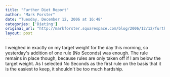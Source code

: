 ```yaml
---
title: "Further Diet Report"
author: "Mark Forster"
date: "Tuesday, December 12, 2006 at 16:48"
categories: ['Dieting']
original_url: "http://markforster.squarespace.com/blog/2006/12/12/further-diet-report.html"
layout: post
---
```


I weighed in exactly on my target weight for the day this morning, so yesterday's addition of one rule (No Seconds) was enough. The rule remains in place though, because rules are only taken off if I am below the target weight. As I selected No Seconds as the first rule on the basis that it is the easiest to keep, it shouldn't be too much hardship.
